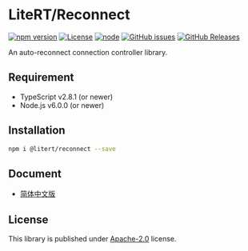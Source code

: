 # LiteRT/Reconnect

[![npm version](https://img.shields.io/npm/v/@litert/reconnect.svg?colorB=brightgreen)](https://www.npmjs.com/package/@litert/reconnect "Stable Version")
[![License](https://img.shields.io/npm/l/@litert/reconnect.svg?maxAge=2592000?style=plastic)](https://github.com/litert/reconnect/blob/master/LICENSE)
[![node](https://img.shields.io/node/v/@litert/reconnect.svg?colorB=brightgreen)](https://nodejs.org/dist/latest-v8.x/)
[![GitHub issues](https://img.shields.io/github/issues/litert/reconnect.js.svg)](https://github.com/litert/reconnect.js/issues)
[![GitHub Releases](https://img.shields.io/github/release/litert/reconnect.js.svg)](https://github.com/litert/reconnect.js/releases "Stable Release")

An auto-reconnect connection controller library.

## Requirement

- TypeScript v2.8.1 (or newer)
- Node.js v6.0.0 (or newer)

## Installation

```sh
npm i @litert/reconnect --save
```

## Document

- [简体中文版](./docs/zh-CN/index.md)

## License

This library is published under [Apache-2.0](./LICENSE) license.
